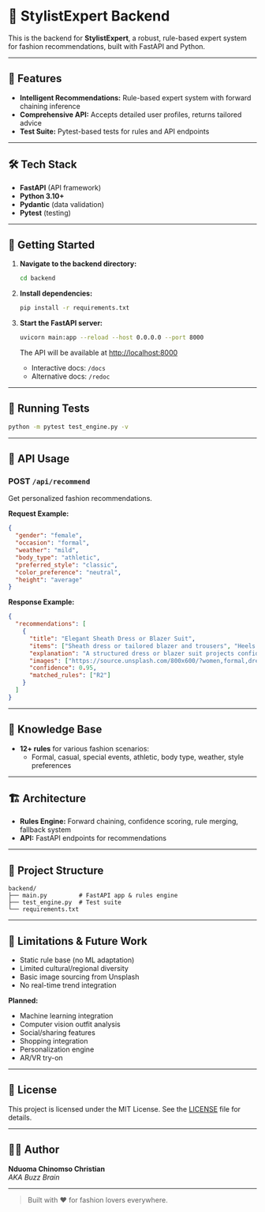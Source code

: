 
# 🧠 StylistExpert Backend

This is the backend for **StylistExpert**, a robust, rule-based expert system for fashion recommendations, built with FastAPI and Python.

---

## 🚩 Features

- **Intelligent Recommendations:** Rule-based expert system with forward chaining inference
- **Comprehensive API:** Accepts detailed user profiles, returns tailored advice
- **Test Suite:** Pytest-based tests for rules and API endpoints

---

## 🛠️ Tech Stack

- **FastAPI** (API framework)
- **Python 3.10+**
- **Pydantic** (data validation)
- **Pytest** (testing)

---

## 🚀 Getting Started

1. **Navigate to the backend directory:**
   ```bash
   cd backend
   ```
2. **Install dependencies:**
   ```bash
   pip install -r requirements.txt
   ```
3. **Start the FastAPI server:**
   ```bash
   uvicorn main:app --reload --host 0.0.0.0 --port 8000
   ```

   The API will be available at [http://localhost:8000](http://localhost:8000)
   - Interactive docs: `/docs`
   - Alternative docs: `/redoc`

---

## 🧪 Running Tests

```bash
python -m pytest test_engine.py -v
```

---

## 📡 API Usage

### POST `/api/recommend`

Get personalized fashion recommendations.

**Request Example:**
```json
{
  "gender": "female",
  "occasion": "formal",
  "weather": "mild",
  "body_type": "athletic",
  "preferred_style": "classic",
  "color_preference": "neutral",
  "height": "average"
}
```

**Response Example:**
```json
{
  "recommendations": [
    {
      "title": "Elegant Sheath Dress or Blazer Suit",
      "items": ["Sheath dress or tailored blazer and trousers", "Heels or loafers", "Delicate jewelry"],
      "explanation": "A structured dress or blazer suit projects confidence and works well for formal settings.",
      "images": ["https://source.unsplash.com/800x600/?women,formal,dress"],
      "confidence": 0.95,
      "matched_rules": ["R2"]
    }
  ]
}
```

---

## 🧠 Knowledge Base

- **12+ rules** for various fashion scenarios:
  - Formal, casual, special events, athletic, body type, weather, style preferences

---

## 🏗️ Architecture

- **Rules Engine:** Forward chaining, confidence scoring, rule merging, fallback system
- **API:** FastAPI endpoints for recommendations

---

## 📁 Project Structure

```
backend/
├── main.py         # FastAPI app & rules engine
├── test_engine.py  # Test suite
└── requirements.txt
```

---

## 🚧 Limitations & Future Work

- Static rule base (no ML adaptation)
- Limited cultural/regional diversity
- Basic image sourcing from Unsplash
- No real-time trend integration

**Planned:**
- Machine learning integration
- Computer vision outfit analysis
- Social/sharing features
- Shopping integration
- Personalization engine
- AR/VR try-on

---

## 📄 License

This project is licensed under the MIT License. See the [LICENSE](../LICENSE) file for details.

---

## 🧑‍💻 Author

**Nduoma Chinomso Christian**  
_AKA Buzz Brain_

---

> Built with ❤️ for fashion lovers everywhere.
